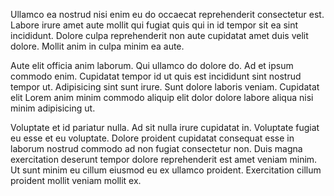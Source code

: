 Ullamco ea nostrud nisi enim eu do occaecat reprehenderit consectetur est. Labore irure amet aute mollit qui fugiat quis qui in id tempor sit ea sint incididunt. Dolore culpa reprehenderit non aute cupidatat amet duis velit dolore. Mollit anim in culpa minim ea aute.

Aute elit officia anim laborum. Qui ullamco do dolore do. Ad et ipsum commodo enim. Cupidatat tempor id ut quis est incididunt sint nostrud tempor ut. Adipisicing sint sunt irure. Sunt dolore laboris veniam. Cupidatat elit Lorem anim minim commodo aliquip elit dolor dolore labore aliqua nisi minim adipisicing ut.

Voluptate et id pariatur nulla. Ad sit nulla irure cupidatat in. Voluptate fugiat eu esse et eu voluptate. Dolore proident cupidatat consequat esse in laborum nostrud commodo ad non fugiat consectetur non. Duis magna exercitation deserunt tempor dolore reprehenderit est amet veniam minim. Ut sunt minim eu cillum eiusmod eu ex ullamco proident. Exercitation cillum proident mollit veniam mollit ex.